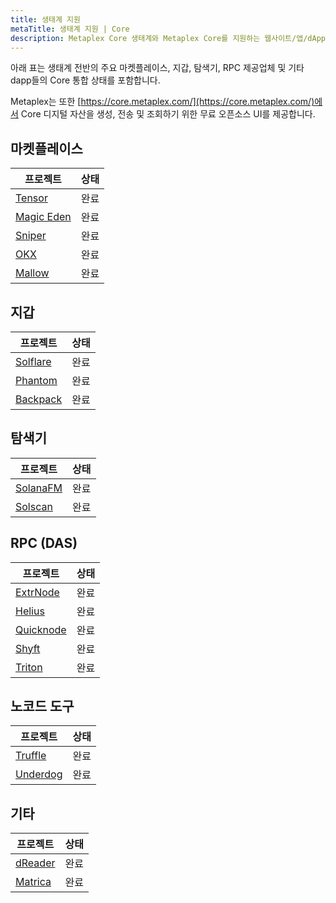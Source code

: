 ```yaml
---
title: 생태계 지원
metaTitle: 생태계 지원 | Core
description: Metaplex Core 생태계와 Metaplex Core를 지원하는 웹사이트/앱/dApp들에 대해 알아보세요.
---
```


아래 표는 생태계 전반의 주요 마켓플레이스, 지갑, 탐색기, RPC 제공업체 및 기타 dapp들의 Core 통합 상태를 포함합니다.

Metaplex는 또한 [https://core.metaplex.com/](https://core.metaplex.com/)에서 Core 디지털 자산을 생성, 전송 및 조회하기 위한 무료 오픈소스 UI를 제공합니다.

## 마켓플레이스

| 프로젝트                                      | 상태     |
| --------------------------------------------- | -------- |
| [Tensor](https://www.tensor.trade/)           | 완료     |
| [Magic Eden](https://magiceden.io/solana)     | 완료     |
| [Sniper](https://www.sniper.xyz/)             | 완료     |
| [OKX](https://www.okx.com/)                   | 완료     |
| [Mallow](https://www.mallow.art/)             | 완료     |

## 지갑

| 프로젝트                              | 상태     |
| ------------------------------------- | -------- |
| [Solflare](https://solflare.com/)     | 완료     |
| [Phantom](https://phantom.app/)       | 완료     |
| [Backpack](https://backpack.app/)     | 완료     |

## 탐색기

| 프로젝트                           | 상태     |
| ---------------------------------- | -------- |
| [SolanaFM](https://solana.fm/)     | 완료     |
| [Solscan](https://solscan.io/)     | 완료     |

## RPC (DAS)

| 프로젝트                                    | 상태     |
| ------------------------------------------- | -------- |
| [ExtrNode](https://extrnode.com/)           | 완료     |
| [Helius](https://www.helius.dev/)           | 완료     |
| [Quicknode](https://www.quicknode.com/)     | 완료     |
| [Shyft](https://shyft.to/)                  | 완료     |
| [Triton](https://triton.one/)               | 완료     |

## 노코드 도구

| 프로젝트                                          | 상태     |
| ------------------------------------------------- | -------- |
| [Truffle](https://truffle.wtf)                    | 완료     |
| [Underdog](https://www.underdogprotocol.com/)     | 완료     |

## 기타

| 프로젝트                           | 상태     |
| ---------------------------------- | -------- |
| [dReader](https://dreader.io/)     | 완료     |
| [Matrica](https://matrica.io/)     | 완료     |